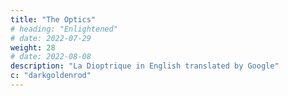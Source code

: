```yaml
---
title: "The Optics"
# heading: "Enlightened"
# date: 2022-07-29
weight: 28
# date: 2022-08-08
description: "La Dioptrique in English translated by Google"
c: "darkgoldenrod"
---
```


